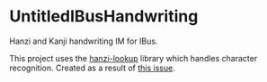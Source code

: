 # UntitledIBusHandwriting
Hanzi and Kanji handwriting IM for IBus.

This project uses the [hanzi-lookup](https://github.com/gugray/hanzi_lookup/) library which handles character recognition. Created as a result of 
[this issue](https://bugs.funtoo.org/browse/FL-10386).
